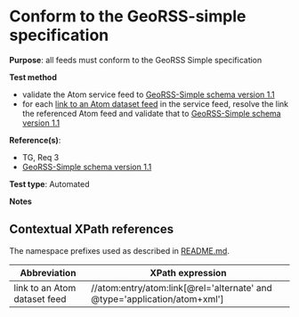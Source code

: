 # Conform to the GeoRSS-simple specification

**Purpose**: all feeds must conform to the GeoRSS Simple specification 

**Test method**

* validate the Atom service feed to [GeoRSS-Simple schema version 1.1](http://www.georss.org/xml/1.1/georss.xsd)
* for each [link to an Atom dataset feed](#atom_dataset_feed_link) in the service feed, resolve the link the referenced Atom feed and validate that to [GeoRSS-Simple schema version 1.1](http://www.georss.org/xml/1.1/georss.xsd)

**Reference(s)**: 

* TG, Req 3
* [GeoRSS-Simple schema version 1.1](http://www.georss.org/xml/1.1/georss.xsd)

**Test type**: Automated

**Notes**


## Contextual XPath references

The namespace prefixes used as described in [README.md](README.md#namespaces).

Abbreviation                                               |  XPath expression
---------------------------------------------------------- | -------------------------------------------------------------------------
link to an Atom dataset feed <a name="atom_dataset_feed_link"></a> | //atom:entry/atom:link[@rel='alternate' and @type='application/atom+xml']